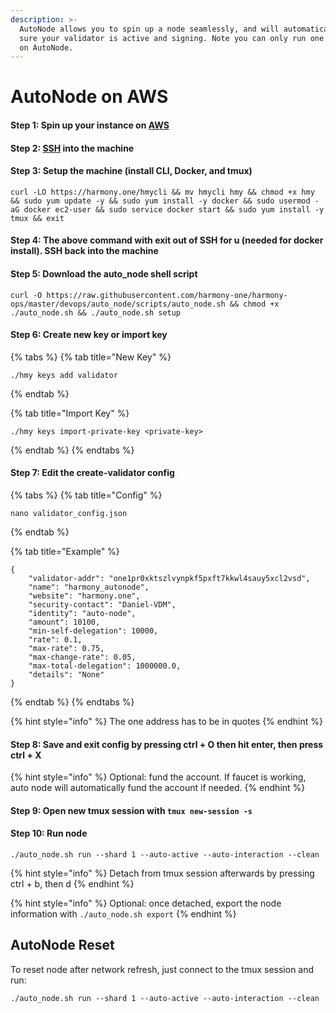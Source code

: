 ```yaml
---
description: >-
  AutoNode allows you to spin up a node seamlessly, and will automatically make
  sure your validator is active and signing. Note you can only run one bls key
  on AutoNode.
---
```


# AutoNode on AWS

#### Step 1: Spin up your instance on [AWS](first-time-setup/cloud-guides/aws.md)

#### Step 2: [SSH](https://docs.harmony.one/home/validators/first-time-setup/cloud-guides/aws#step-2-connecting-to-your-aws-instance) into the machine

#### Step 3: Setup the machine \(install CLI, Docker, and tmux\) 

```text
curl -LO https://harmony.one/hmycli && mv hmycli hmy && chmod +x hmy && sudo yum update -y && sudo yum install -y docker && sudo usermod -aG docker ec2-user && sudo service docker start && sudo yum install -y tmux && exit
```

#### Step 4: The above command with exit out of SSH for u \(needed for docker install\). SSH back into the machine

#### Step 5: Download the auto\_node shell script

```text
curl -O https://raw.githubusercontent.com/harmony-one/harmony-ops/master/devops/auto_node/scripts/auto_node.sh && chmod +x ./auto_node.sh && ./auto_node.sh setup
```

#### Step 6: Create new key or import key 

{% tabs %}
{% tab title="New Key" %}
```text
./hmy keys add validator
```
{% endtab %}

{% tab title="Import Key" %}
```
./hmy keys import-private-key <private-key>
```
{% endtab %}
{% endtabs %}

#### Step 7: Edit the create-validator config

{% tabs %}
{% tab title="Config" %}
```text
nano validator_config.json
```
{% endtab %}

{% tab title="Example" %}
```
{
    "validator-addr": "one1pr0xktszlvynpkf5pxft7kkwl4sauy5xcl2vsd",
    "name": "harmony_autonode",
    "website": "harmony.one",
    "security-contact": "Daniel-VDM",
    "identity": "auto-node",
    "amount": 10100,
    "min-self-delegation": 10000,
    "rate": 0.1,
    "max-rate": 0.75,
    "max-change-rate": 0.05,
    "max-total-delegation": 1000000.0,
    "details": "None"
}
```
{% endtab %}
{% endtabs %}

{% hint style="info" %}
The one address has to be in quotes
{% endhint %}

#### Step 8: Save and exit config by pressing ctrl + O then hit enter, then press ctrl + X

{% hint style="info" %}
Optional: fund the account. If faucet is working, auto node will automatically fund the account if needed.
{% endhint %}

#### Step 9: Open new tmux session with `tmux new-session -s`  

#### Step 10: Run node

```text
./auto_node.sh run --shard 1 --auto-active --auto-interaction --clean
```

{% hint style="info" %}
Detach from tmux session afterwards by pressing ctrl + b, then d 
{% endhint %}

{% hint style="info" %}
Optional: once detached, export the node information with `./auto_node.sh export`
{% endhint %}

## AutoNode Reset 

To reset node after network refresh, just connect to the tmux session and run: 

```text
./auto_node.sh run --shard 1 --auto-active --auto-interaction --clean
```

